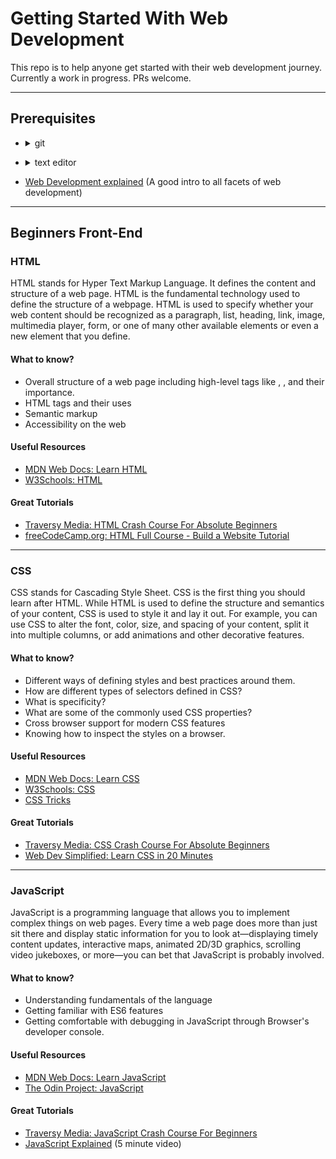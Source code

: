 # Getting Started With Web Development

This repo is to help anyone get started with their web development journey. Currently a work in progress. PRs welcome.

---

## Prerequisites

- <details>
  <summary>git</summary>
  <p>Git is a version-control system for tracking changes in source code during software development.</p>
  <p>First, you want to get git installed on your system. Here's how to do it for different platforms:</p>
  <ul>
    <li><strong>Mac:</strong> <code>brew install git</code></li>
    <li><strong>PC:</strong> <a href="https://gitforwindows.org/" target="_blank">gitforwindows.org</a></li>
    <li><strong>Linux:</strong> You know what to do</li>
  </ul>
  <p>Then, let's set up your git credentials so your commits can be tied to your account and have it saved on your machine.</p>
  <pre>
  $ git config --global user.email "yourgithubemail"
  $ git config --global user.name "yourfullname"
  $ git config --global credential.helper cache --timeout=31536000  // sets timeout to 1 year
  </pre>
</details>

- <details>
  <summary>text editor</summary>
  <p>A text editor or your internal development environment (IDE) is where you'll spend most of your time in as a developer. You'll be using it to edit all the files that you'll be working with for all your projects.</p>
  <p>I would highly recommend Visual Studio Code, a free and open-source code editor made by Microsoft for Windows, Linux and macOS. Features include support for debugging, syntax highlighting, intelligent code completion, snippets, code refactoring, and embedded Git. I will also list out other text editors that you might want to try out.</p>
  <ul>
    <li><a href="https://code.visualstudio.com/">VS Code</a></li>
    <li><a href="https://atom.io/">Atom</a></li>
    <li><a href="https://www.sublimetext.com/">Sublime Text</a></li>
    <li><a href="https://notepad-plus-plus.org/"></a>Notepad++</li>
  </ul>
</details>

- [Web Development explained](https://www.youtube.com/watch?v=5YDVJaItmaY) (A good intro to all facets of web development)

---

## Beginners Front-End

### HTML

HTML stands for Hyper Text Markup Language. It defines the content and structure of a web page. HTML is the fundamental technology used to define the structure of a webpage. HTML is used to specify whether your web content should be recognized as a paragraph, list, heading, link, image, multimedia player, form, or one of many other available elements or even a new element that you define.

#### What to know?

- Overall structure of a web page including high-level tags like <html>, <head>, <body> and their importance.
- HTML tags and their uses
- Semantic markup
- Accessibility on the web

#### Useful Resources

- [MDN Web Docs: Learn HTML](https://developer.mozilla.org/en-US/docs/Learn/HTML/Introduction_to_HTML)
- [W3Schools: HTML](https://www.w3schools.com/html/default.asp)

#### Great Tutorials

- [Traversy Media: HTML Crash Course For Absolute Beginners](https://www.youtube.com/watch?v=UB1O30fR-EE)
- [freeCodeCamp.org: HTML Full Course - Build a Website Tutorial](https://www.youtube.com/watch?v=pQN-pnXPaVg)

---

### CSS

CSS stands for Cascading Style Sheet. CSS is the first thing you should learn after HTML. While HTML is used to define the structure and semantics of your content, CSS is used to style it and lay it out. For example, you can use CSS to alter the font, color, size, and spacing of your content, split it into multiple columns, or add animations and other decorative features.

#### What to know?

- Different ways of defining styles and best practices around them.
- How are different types of selectors defined in CSS?
- What is specificity?
- What are some of the commonly used CSS properties?
- Cross browser support for modern CSS features
- Knowing how to inspect the styles on a browser.

#### Useful Resources

- [MDN Web Docs: Learn CSS](https://developer.mozilla.org/en-US/docs/Learn/CSS)
- [W3Schools: CSS](https://www.w3schools.com/css/default.asp)
- [CSS Tricks](https://css-tricks.com/)

#### Great Tutorials

- [Traversy Media: CSS Crash Course For Absolute Beginners](https://www.youtube.com/watch?v=yfoY53QXEnI)
- [Web Dev Simplified: Learn CSS in 20 Minutes](https://www.youtube.com/watch?v=1PnVor36_40)

---

### JavaScript

JavaScript is a programming language that allows you to implement complex things on web pages. Every time a web page does more than just sit there and display static information for you to look at—displaying timely content updates, interactive maps, animated 2D/3D graphics, scrolling video jukeboxes, or more—you can bet that JavaScript is probably involved.

#### What to know?

- Understanding fundamentals of the language
- Getting familiar with ES6 features
- Getting comfortable with debugging in JavaScript through Browser's developer console.

#### Useful Resources

- [MDN Web Docs: Learn JavaScript](https://developer.mozilla.org/en-US/docs/Learn/JavaScript)
- [The Odin Project: JavaScript](https://www.theodinproject.com/courses/javascript)

#### Great Tutorials

- [Traversy Media: JavaScript Crash Course For Beginners](https://www.youtube.com/watch?v=hdI2bqOjy3c)
- [JavaScript Explained](https://www.youtube.com/watch?v=c-I5S_zTwAc) (5 minute video)